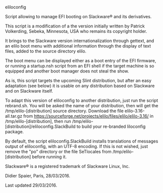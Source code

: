 eliloconfig

Script allowing to manage EFI booting on Slackware® and its derivatives.

This script is a modification of a the version initially written by Patrick Volkerding, Sebeka, Minnesota, USA who remains its copyright holder.

It brings to the Slackware version internationalization through gettext, and an elilo boot menu with additional information through the display of text files, added to the source directory elilo.

The boot menu can be displayed either as a boot entry of the EFI firmware, or running a startup.nsh script from an EFI shell if the target machine is so equipped and another boot manager does not steal the show.

As is, this script targets the upcoming Slint distribution, but after an easy adaptation (see below) it is usable on any distribution based on Slackware and on Slackware itself.

To adapt this version of eliloconfig to another distribution, just run the script rebrand.sh. You will be asked the name of your distribution, then will get the /tmp/elilo-[distribution] source directory. Download the file elilo-3.16-all.tar.gz from https://sourceforge.net/projects/elilo/files/elilo/elilo-3.16/ in /tmp/elilo-[distribution], then run /tmp/elilo-[distribution]/eliloconfig.SlackBuild to build your re-branded liloconfig package.

By default, the script eliloconfig.SlackBuild installs translations of messages output of eliloconfig, with an UTF-8 encoding. If this is not wished, just remove the "po" directory or the file SeTlocales from /tmp/elilo-[distribution] before running it.

Slackware® is a registered trademark of Slackware Linux, Inc.

Didier Spaier, Paris, 28/03/2016.

Last updated 29/03/2016.
